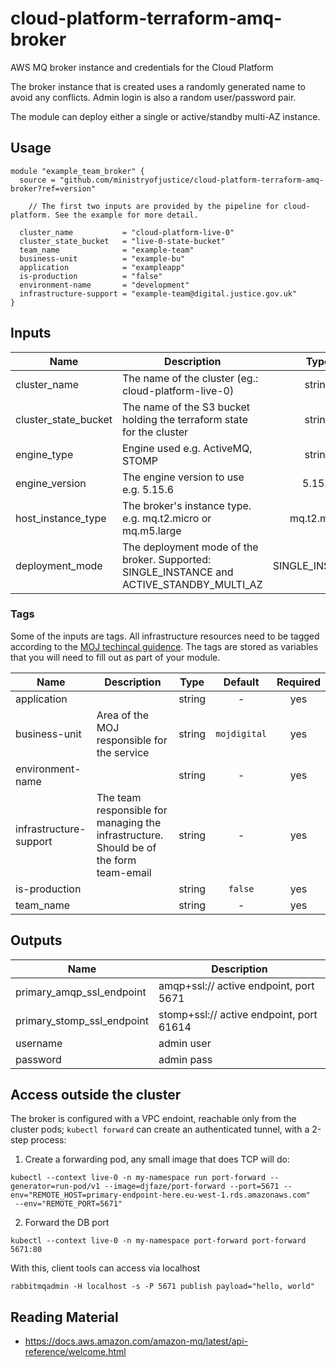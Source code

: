 # cloud-platform-terraform-amq-broker

AWS MQ broker instance and credentials for the Cloud Platform

The broker instance that is created uses a randomly generated name to avoid any conflicts. Admin login is also a random user/password pair.

The module can deploy either a single or active/standby multi-AZ instance.

## Usage

```hcl
module "example_team_broker" {
  source = "github.com/ministryofjustice/cloud-platform-terraform-amq-broker?ref=version"

    // The first two inputs are provided by the pipeline for cloud-platform. See the example for more detail.

  cluster_name           = "cloud-platform-live-0"
  cluster_state_bucket   = "live-0-state-bucket"
  team_name              = "example-team"
  business-unit          = "example-bu"
  application            = "exampleapp"
  is-production          = "false"
  environment-name       = "development"
  infrastructure-support = "example-team@digital.justice.gov.uk"
}

```

## Inputs

| Name | Description | Type | Default | Required |
|------|-------------|:----:|:-----:|:-----:|
| cluster_name | The name of the cluster (eg.: cloud-platform-live-0) | string |  | yes |
| cluster_state_bucket | The name of the S3 bucket holding the terraform state for the cluster | string | | yes |
| engine_type | Engine used e.g. ActiveMQ, STOMP | string | ActiveMQ | |
| engine_version | The engine version to use e.g. 5.15.6 | 5.15.6 | |
| host_instance_type | The broker's instance type. e.g. mq.t2.micro or mq.m5.large | mq.t2.micro | |
| deployment_mode | The deployment mode of the broker. Supported: SINGLE_INSTANCE and ACTIVE_STANDBY_MULTI_AZ | SINGLE_INSTANCE | |

### Tags

Some of the inputs are tags. All infrastructure resources need to be tagged according to the [MOJ techincal guidence](https://ministryofjustice.github.io/technical-guidance/standards/documenting-infrastructure-owners/#documenting-owners-of-infrastructure). The tags are stored as variables that you will need to fill out as part of your module.

| Name | Description | Type | Default | Required |
|------|-------------|:----:|:-----:|:-----:|
| application |  | string | - | yes |
| business-unit | Area of the MOJ responsible for the service | string | `mojdigital` | yes |
| environment-name |  | string | - | yes |
| infrastructure-support | The team responsible for managing the infrastructure. Should be of the form team-email | string | - | yes |
| is-production |  | string | `false` | yes |
| team_name |  | string | - | yes |

## Outputs

| Name | Description |
|------|-------------|
| primary_amqp_ssl_endpoint | amqp+ssl:// active endpoint, port 5671 |
| primary_stomp_ssl_endpoint | stomp+ssl:// active endpoint, port 61614 |
| username | admin user |
| password | admin pass |

## Access outside the cluster

The broker is configured with a VPC endoint, reachable only from the cluster pods; `kubectl forward` can create an authenticated tunnel, with a 2-step process:

1. Create a forwarding pod, any small image that does TCP will do:
```
kubectl --context live-0 -n my-namespace run port-forward --generator=run-pod/v1 --image=djfaze/port-forward --port=5671 --env="REMOTE_HOST=primary-endpoint-here.eu-west-1.rds.amazonaws.com"
 --env="REMOTE_PORT=5671"
```
2. Forward the DB port
```
kubectl --context live-0 -n my-namespace port-forward port-forward 5671:80
```
With this, client tools can access via localhost
```
rabbitmqadmin -H localhost -s -P 5671 publish payload="hello, world"
```

## Reading Material

- https://docs.aws.amazon.com/amazon-mq/latest/api-reference/welcome.html
